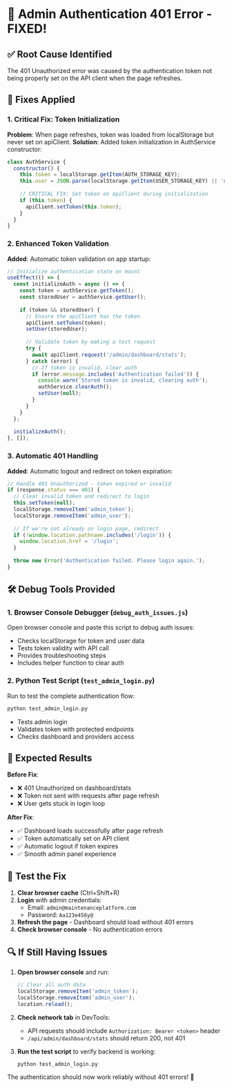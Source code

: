# 🔐 Admin Authentication 401 Error - FIXED!

## ✅ **Root Cause Identified**
The 401 Unauthorized error was caused by the authentication token not being properly set on the API client when the page refreshes.

## 🔧 **Fixes Applied**

### 1. **Critical Fix: Token Initialization**
**Problem**: When page refreshes, token was loaded from localStorage but never set on apiClient.
**Solution**: Added token initialization in AuthService constructor:

```javascript
class AuthService {
  constructor() {
    this.token = localStorage.getItem(AUTH_STORAGE_KEY);
    this.user = JSON.parse(localStorage.getItem(USER_STORAGE_KEY) || 'null');
    
    // CRITICAL FIX: Set token on apiClient during initialization
    if (this.token) {
      apiClient.setToken(this.token);
    }
  }
}
```

### 2. **Enhanced Token Validation**
**Added**: Automatic token validation on app startup:

```javascript
// Initialize authentication state on mount
useEffect(() => {
  const initializeAuth = async () => {
    const token = authService.getToken();
    const storedUser = authService.getUser();
    
    if (token && storedUser) {
      // Ensure the apiClient has the token
      apiClient.setToken(token);
      setUser(storedUser);
      
      // Validate token by making a test request
      try {
        await apiClient.request('/admin/dashboard/stats');
      } catch (error) {
        // If token is invalid, clear auth
        if (error.message.includes('Authentication failed')) {
          console.warn('Stored token is invalid, clearing auth');
          authService.clearAuth();
          setUser(null);
        }
      }
    }
  };
  
  initializeAuth();
}, []);
```

### 3. **Automatic 401 Handling**
**Added**: Automatic logout and redirect on token expiration:

```javascript
// Handle 401 Unauthorized - token expired or invalid
if (response.status === 401) {
  // Clear invalid token and redirect to login
  this.setToken(null);
  localStorage.removeItem('admin_token');
  localStorage.removeItem('admin_user');
  
  // If we're not already on login page, redirect
  if (!window.location.pathname.includes('/login')) {
    window.location.href = '/login';
  }
  
  throw new Error('Authentication failed. Please login again.');
}
```

## 🛠️ **Debug Tools Provided**

### 1. **Browser Console Debugger** (`debug_auth_issues.js`)
Open browser console and paste this script to debug auth issues:
- Checks localStorage for token and user data
- Tests token validity with API call
- Provides troubleshooting steps
- Includes helper function to clear auth

### 2. **Python Test Script** (`test_admin_login.py`)
Run to test the complete authentication flow:
```bash
python test_admin_login.py
```
- Tests admin login
- Validates token with protected endpoints
- Checks dashboard and providers access

## 🎯 **Expected Results**

**Before Fix**:
- ❌ 401 Unauthorized on dashboard/stats
- ❌ Token not sent with requests after page refresh
- ❌ User gets stuck in login loop

**After Fix**:
- ✅ Dashboard loads successfully after page refresh
- ✅ Token automatically set on API client
- ✅ Automatic logout if token expires
- ✅ Smooth admin panel experience

## 🚀 **Test the Fix**

1. **Clear browser cache** (Ctrl+Shift+R)
2. **Login** with admin credentials:
   - Email: `admin@maintenanceplatform.com`
   - Password: `Aa123e456y@`
3. **Refresh the page** - Dashboard should load without 401 errors
4. **Check browser console** - No authentication errors

## 🔍 **If Still Having Issues**

1. **Open browser console** and run:
   ```javascript
   // Clear all auth data
   localStorage.removeItem('admin_token');
   localStorage.removeItem('admin_user');
   location.reload();
   ```

2. **Check network tab** in DevTools:
   - API requests should include `Authorization: Bearer <token>` header
   - `/api/admin/dashboard/stats` should return 200, not 401

3. **Run the test script** to verify backend is working:
   ```bash
   python test_admin_login.py
   ```

The authentication should now work reliably without 401 errors! 🎉